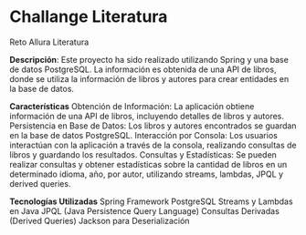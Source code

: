 # Challange Literatura
Reto Allura Literatura


**Descripción**:
Este proyecto ha sido realizado utilizando Spring y una base de datos PostgreSQL. La información es obtenida de una API de libros, donde se utiliza la información de libros y autores para crear entidades en la base de datos.


**Características**
Obtención de Información: La aplicación obtiene información de una API de libros, incluyendo detalles de libros y autores.
Persistencia en Base de Datos: Los libros y autores encontrados se guardan en la base de datos PostgreSQL.
Interacción por Consola: Los usuarios interactúan con la aplicación a través de la consola, realizando consultas de libros y guardando los resultados.
Consultas y Estadísticas: Se pueden realizar consultas y obtener estadísticas sobre la cantidad de libros en un determinado idioma, año, por autor, utilizando streams, lambdas, JPQL y derived queries.


**Tecnologías Utilizadas**
Spring Framework
PostgreSQL
Streams y Lambdas en Java
JPQL (Java Persistence Query Language)
Consultas Derivadas (Derived Queries)
Jackson para Deserialización
